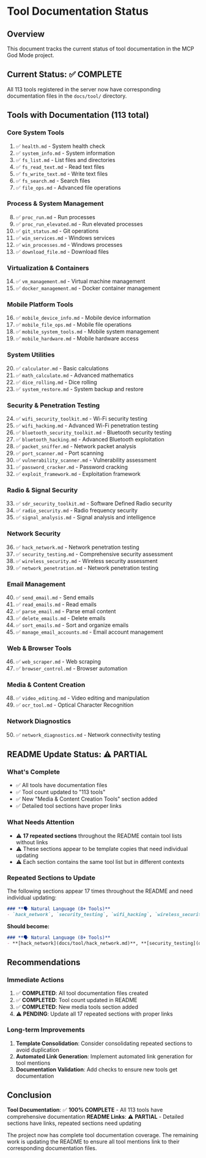 # Tool Documentation Status

## Overview
This document tracks the current status of tool documentation in the MCP God Mode project.

## Current Status: ✅ COMPLETE

All 113 tools registered in the server now have corresponding documentation files in the `docs/tool/` directory.

## Tools with Documentation (113 total)

### Core System Tools
1. ✅ `health.md` - System health check
2. ✅ `system_info.md` - System information
3. ✅ `fs_list.md` - List files and directories
4. ✅ `fs_read_text.md` - Read text files
5. ✅ `fs_write_text.md` - Write text files
6. ✅ `fs_search.md` - Search files
7. ✅ `file_ops.md` - Advanced file operations

### Process & System Management
8. ✅ `proc_run.md` - Run processes
9. ✅ `proc_run_elevated.md` - Run elevated processes
10. ✅ `git_status.md` - Git operations
11. ✅ `win_services.md` - Windows services
12. ✅ `win_processes.md` - Windows processes
13. ✅ `download_file.md` - Download files

### Virtualization & Containers
14. ✅ `vm_management.md` - Virtual machine management
15. ✅ `docker_management.md` - Docker container management

### Mobile Platform Tools
16. ✅ `mobile_device_info.md` - Mobile device information
17. ✅ `mobile_file_ops.md` - Mobile file operations
18. ✅ `mobile_system_tools.md` - Mobile system management
19. ✅ `mobile_hardware.md` - Mobile hardware access

### System Utilities
20. ✅ `calculator.md` - Basic calculations
21. ✅ `math_calculate.md` - Advanced mathematics
22. ✅ `dice_rolling.md` - Dice rolling
23. ✅ `system_restore.md` - System backup and restore

### Security & Penetration Testing
24. ✅ `wifi_security_toolkit.md` - Wi-Fi security testing
25. ✅ `wifi_hacking.md` - Advanced Wi-Fi penetration testing
26. ✅ `bluetooth_security_toolkit.md` - Bluetooth security testing
27. ✅ `bluetooth_hacking.md` - Advanced Bluetooth exploitation
28. ✅ `packet_sniffer.md` - Network packet analysis
29. ✅ `port_scanner.md` - Port scanning
30. ✅ `vulnerability_scanner.md` - Vulnerability assessment
31. ✅ `password_cracker.md` - Password cracking
32. ✅ `exploit_framework.md` - Exploitation framework

### Radio & Signal Security
33. ✅ `sdr_security_toolkit.md` - Software Defined Radio security
34. ✅ `radio_security.md` - Radio frequency security
35. ✅ `signal_analysis.md` - Signal analysis and intelligence

### Network Security
36. ✅ `hack_network.md` - Network penetration testing
37. ✅ `security_testing.md` - Comprehensive security assessment
38. ✅ `wireless_security.md` - Wireless security assessment
39. ✅ `network_penetration.md` - Network penetration testing

### Email Management
40. ✅ `send_email.md` - Send emails
41. ✅ `read_emails.md` - Read emails
42. ✅ `parse_email.md` - Parse email content
43. ✅ `delete_emails.md` - Delete emails
44. ✅ `sort_emails.md` - Sort and organize emails
45. ✅ `manage_email_accounts.md` - Email account management

### Web & Browser Tools
46. ✅ `web_scraper.md` - Web scraping
47. ✅ `browser_control.md` - Browser automation

### Media & Content Creation
48. ✅ `video_editing.md` - Video editing and manipulation
49. ✅ `ocr_tool.md` - Optical Character Recognition

### Network Diagnostics
50. ✅ `network_diagnostics.md` - Network connectivity testing

## README Update Status: ⚠️ PARTIAL

### What's Complete
- ✅ All tools have documentation files
- ✅ Tool count updated to "113 tools"
- ✅ New "Media & Content Creation Tools" section added
- ✅ Detailed tool sections have proper links

### What Needs Attention
- ⚠️ **17 repeated sections** throughout the README contain tool lists without links
- ⚠️ These sections appear to be template copies that need individual updating
- ⚠️ Each section contains the same tool list but in different contexts

### Repeated Sections to Update
The following sections appear 17 times throughout the README and need individual updating:

```markdown
### **🗣️ Natural Language (8+ Tools)**
- `hack_network`, `security_testing`, `wifi_hacking`, `wireless_security`, `network_penetration`, `bluetooth_hacking`, `radio_security`, `signal_analysis`
```

**Should become:**
```markdown
### **🗣️ Natural Language (8+ Tools)**
- **[hack_network](docs/tool/hack_network.md)**, **[security_testing](docs/tool/security_testing.md)**, **[wifi_hacking](docs/tool/wifi_hacking.md)**, **[wireless_security](docs/tool/wireless_security.md)**, **[network_penetration](docs/tool/network_penetration.md)**, **[bluetooth_hacking](docs/tool/bluetooth_hacking.md)**, **[radio_security](docs/tool/radio_security.md)**, **[signal_analysis](docs/tool/signal_analysis.md)**
```

## Recommendations

### Immediate Actions
1. ✅ **COMPLETED**: All tool documentation files created
2. ✅ **COMPLETED**: Tool count updated in README
3. ✅ **COMPLETED**: New media tools section added
4. ⚠️ **PENDING**: Update all 17 repeated sections with proper links

### Long-term Improvements
1. **Template Consolidation**: Consider consolidating repeated sections to avoid duplication
2. **Automated Link Generation**: Implement automated link generation for tool mentions
3. **Documentation Validation**: Add checks to ensure new tools get documentation

## Conclusion

**Tool Documentation**: ✅ **100% COMPLETE** - All 113 tools have comprehensive documentation
**README Links**: ⚠️ **PARTIAL** - Detailed sections have links, repeated sections need updating

The project now has complete tool documentation coverage. The remaining work is updating the README to ensure all tool mentions link to their corresponding documentation files.
